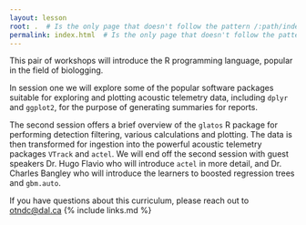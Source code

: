 ```yaml
---
layout: lesson
root: .  # Is the only page that doesn't follow the pattern /:path/index.html
permalink: index.html  # Is the only page that doesn't follow the pattern /:path/index.html
---
```


This pair of workshops will introduce the R programming language, popular in the field of biologging. 

In session one we will explore some of the popular software packages suitable for exploring and plotting acoustic telemetry data, including `dplyr` and `ggplot2`, for the purpose of generating summaries for reports. 

The second session offers a brief overview of the `glatos` R package for performing detection filtering, various calculations and plotting. The data is then transformed for ingestion into the powerful acoustic telemetry packages `VTrack` and `actel`. We will end off the second session with guest speakers Dr. Hugo Flavio who will introduce `actel` in more detail, and Dr. Charles Bangley who will introduce the learners to boosted regression trees and `gbm.auto`.

If you have questions about this curriculum, please reach out to otndc@dal.ca
{% include links.md %}
